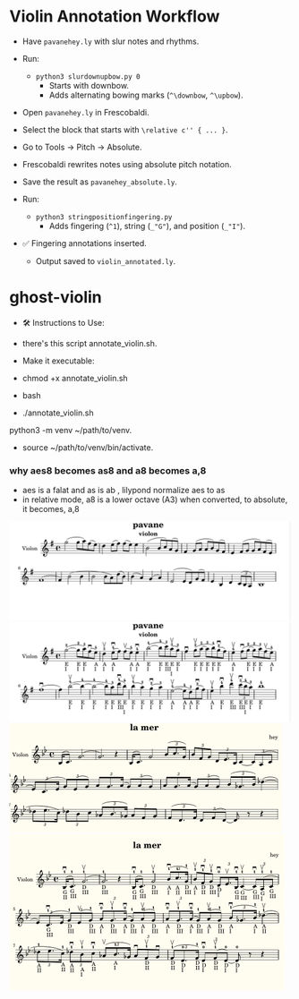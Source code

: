 # Violin Annotation Workflow

- Have `pavanehey.ly` with slur notes and rhythms.

- Run:
  - `python3 slurdownupbow.py 0`  
    - Starts with downbow.
    - Adds alternating bowing marks (`^\downbow`, `^\upbow`).

- Open `pavanehey.ly` in Frescobaldi.

- Select the block that starts with `\relative c'' { ... }`.

- Go to Tools → Pitch → Absolute.

- Frescobaldi rewrites notes using absolute pitch notation.

- Save the result as `pavanehey_absolute.ly`.

- Run:
  - `python3 stringpositionfingering.py`  
    - Adds fingering (`^1`), string (`_"G"`), and position (`_"I"`).

- ✅ Fingering annotations inserted.  
  - Output saved to `violin_annotated.ly`.

# ghost-violin
- 🛠️ Instructions to Use:

 -    there's this script  annotate_violin.sh.

 -   Make it executable:
- chmod +x annotate_violin.sh

 -    bash
- ./annotate_violin.sh

python3 -m venv ~/path/to/venv.
 - source ~/path/to/venv/bin/activate.
### why aes8 becomes as8 and a8 becomes a,8
 - aes is a falat and as is ab , lilypond normalize aes to as
- in relative mode, a8 is a lower octave (A3) when converted, to absolute, it becomes, a,8

![alt text](music1.png)
![alt text](music.png)
![alt text](heylamerpartition.png)
![alt text](hellothere.png)
